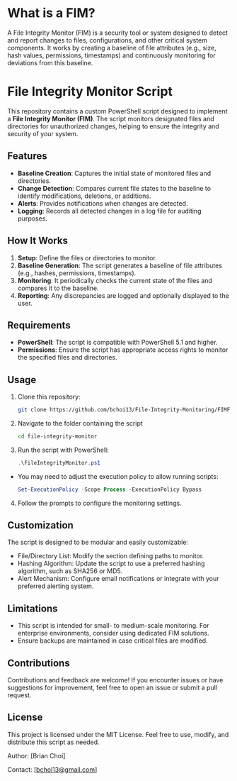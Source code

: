 # What is a FIM?

  A File Integrity Monitor (FIM) is a security tool or system designed to detect and report changes to files, configurations, and other critical system components. It works by creating a baseline of file attributes (e.g., size, hash values, permissions, timestamps) and continuously monitoring for deviations from this baseline.





# File Integrity Monitor Script

This repository contains a custom PowerShell script designed to implement a **File Integrity Monitor (FIM)**. The script monitors designated files and directories for unauthorized changes, helping to ensure the integrity and security of your system.

## Features

- **Baseline Creation**: Captures the initial state of monitored files and directories.
- **Change Detection**: Compares current file states to the baseline to identify modifications, deletions, or additions.
- **Alerts**: Provides notifications when changes are detected.
- **Logging**: Records all detected changes in a log file for auditing purposes.

## How It Works

1. **Setup**: Define the files or directories to monitor.
2. **Baseline Generation**: The script generates a baseline of file attributes (e.g., hashes, permissions, timestamps).
3. **Monitoring**: It periodically checks the current state of the files and compares it to the baseline.
4. **Reporting**: Any discrepancies are logged and optionally displayed to the user.

## Requirements

- **PowerShell**: The script is compatible with PowerShell 5.1 and higher.
- **Permissions**: Ensure the script has appropriate access rights to monitor the specified files and directories.

## Usage

1. Clone this repository:
   ```bash
   git clone https://github.com/bchoi13/File-Integrity-Monitoring/FIMFinal.ps1


2. Navigate to the folder containing the script
   ```bash
   cd file-integrity-monitor


3. Run the script with PowerShell:
   ```powershell
   .\FileIntegrityMonitor.ps1


* You may need to adjust the execution policy to allow running scripts:
   ```powershell
   Set-ExecutionPolicy -Scope Process -ExecutionPolicy Bypass


4.  Follow the prompts to configure the monitoring settings.


## Customization

The script is designed to be modular and easily customizable:

- File/Directory List: Modify the section defining paths to monitor.
- Hashing Algorithm: Update the script to use a preferred hashing algorithm, such as SHA256 or MD5.
- Alert Mechanism: Configure email notifications or integrate with your preferred alerting system.

## Limitations

- This script is intended for small- to medium-scale monitoring. For enterprise environments, consider using dedicated FIM solutions.
- Ensure backups are maintained in case critical files are modified.

## Contributions

Contributions and feedback are welcome! If you encounter issues or have suggestions for improvement, feel free to open an issue or submit a pull request.

## License
This project is licensed under the MIT License. Feel free to use, modify, and distribute this script as needed.



Author: [Brian Choi]

Contact: [bchoi13@gmail.com]


   

